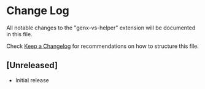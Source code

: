 # Change Log

All notable changes to the "genx-vs-helper" extension will be documented in this file.

Check [Keep a Changelog](http://keepachangelog.com/) for recommendations on how to structure this file.

## [Unreleased]

- Initial release